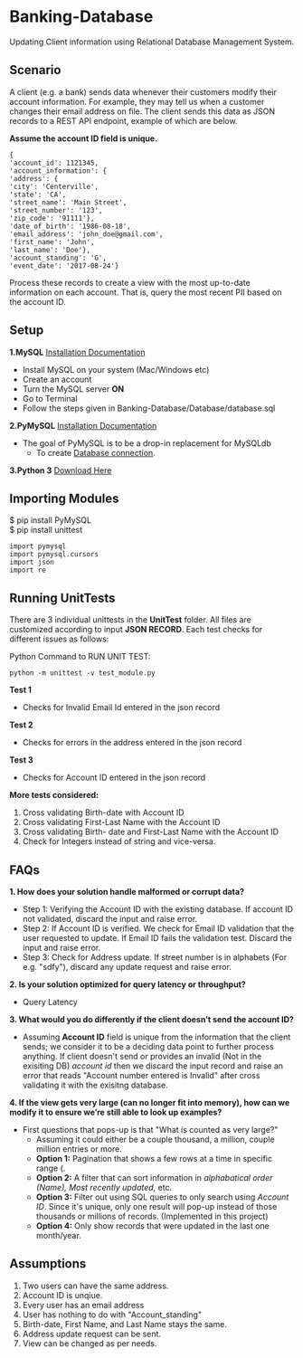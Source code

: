 # Banking-Database
Updating Client information using Relational Database Management System. 

## Scenario
A client (e.g. a bank) sends data whenever their customers modify their account information. For example, they may tell us when a customer changes their email address on file. The client sends this data as JSON records to a REST API endpoint, example of which are below.

**Assume the account ID field is unique.**

```
{
'account_id': 1121345,
'account_information': {
'address': {
'city': 'Centerville',
'state': 'CA',
'street_name': 'Main Street',
'street_number': '123',
'zip_code': '91111'},
'date_of_birth': '1986-08-18',
'email_address': 'john_doe@gmail.com',
'first_name': 'John',
'last_name': 'Doe'},
'account_standing': 'G',
'event_date': '2017-08-24'}
```

Process these records to create a view with the most up-to-date information on each account. That is, query the most recent PII based on the account ID.


## Setup

**1.MySQL** [Installation Documentation](https://dev.mysql.com/doc/refman/5.6/en/osx-installation-pkg.html)
 - Install MySQL on your system (Mac/Windows etc) 
 - Create an account 
 - Turn the MySQL server **ON**
 - Go to Terminal 
 - Follow the steps given in Banking-Database/Database/database.sql

**2.PyMySQL** [Installation Documentation](https://pypi.python.org/pypi/PyMySQL)
- The goal of PyMySQL is to be a drop-in replacement for MySQLdb
  - To create [Database connection](https://pypi.python.org/pypi/PyMySQL#documentation). 

**3.Python 3** [Download Here](https://www.python.org/downloads/)

## Importing Modules

$ pip install PyMySQL  
$ pip install unittest

```
import pymysql
import pymysql.cursors
import json
import re
```

## Running UnitTests

There are 3 individual unittests in the **UnitTest** folder. All files are customized according to input **JSON RECORD**. Each test checks for different issues as follows:

Python Command to RUN UNIT TEST:

```python -m unittest -v test_module.py```

**Test 1**
- Checks for Invalid Email Id entered in the json record

**Test 2**
- Checks for errors in the address entered in the json record

**Test 3**
- Checks for Account ID entered in the json record 

**More tests considered:**
1. Cross validating Birth-date with Account ID
2. Cross validating First-Last Name with the Account ID
3. Cross validating Birth- date and First-Last Name with the Account ID
4. Check for Integers instead of string and vice-versa.

## FAQs

**1. How does your solution handle malformed or corrupt data?**
- Step 1: Verifying the Account ID with the existing database. If account ID not validated, discard the input and raise error.
- Step 2: If Account ID is verified. We check for Email ID validation that the user requested to update. If Email ID fails the validation test. Discard the input and raise error. 
- Step 3: Check for Address update. If street number is in alphabets (For e.g. "sdfy"), discard any update request and raise error.

**2. Is your solution optimized for query latency or throughput?**
- Query Latency

**3. What would you do differently if the client doesn’t send the account ID?**
- Assuming **Account ID** field is unique from the information that the client sends; we consider it to be a deciding data point to further process anything. If client doesn't send or provides an invalid (Not in the exisiting DB) *account id* then we discard the input record and raise an error that reads "Account number entered is Invalid" after cross validating it with the exisitng database.  

**4. If the view gets very large (can no longer fit into memory), how can we modify it to ensure we’re still able to look up examples?**
- First questions that pops-up is that "What is counted as very large?"
  - Assuming it could either be a couple thousand, a million, couple million entries or more.
  - **Option 1:** Pagination that shows a few rows at a time in specific range (. 
  - **Option 2:** A filter that can sort information in *alphabatical order (Name), Most recently updated,* etc.
  - **Option 3:** Filter out using SQL queries to only search using *Account ID*. Since it's unique, only one result will pop-up instead of those thousands or millions of records. (Implemented in this project) 
  - **Option 4:** Only show records that were updated in the last one month/year. 
  
  
## Assumptions

1. Two users can have the same address.
2. Account ID is unqiue.
3. Every user has an email address
4. User has nothing to do with "Account_standing"
5. Birth-date, First Name, and Last Name stays the same. 
6. Address update request can be sent.
7. View can be changed as per needs. 
